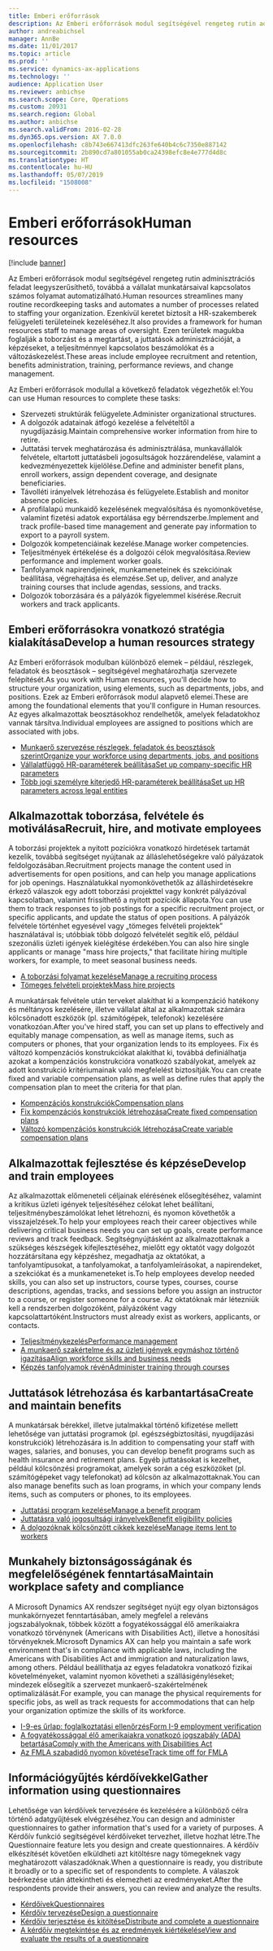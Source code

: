 ```yaml
---
title: Emberi erőforrások
description: Az Emberi erőforrások modul segítségével rengeteg rutin adminisztrációs feladat leegyszerűsíthető, továbbá a vállalat munkatársaival kapcsolatos számos folyamat automatizálható. Ezenkívül keretet biztosít a HR-szakemberek felügyeleti területeinek kezeléséhez. Ezen területek magukba foglalják a toborzást és a megtartást, a juttatások adminisztrációját, a képzéseket, a teljesítménnyel kapcsolatos beszámolókat és a változáskezelést.
author: andreabichsel
manager: AnnBe
ms.date: 11/01/2017
ms.topic: article
ms.prod: ''
ms.service: dynamics-ax-applications
ms.technology: ''
audience: Application User
ms.reviewer: anbichse
ms.search.scope: Core, Operations
ms.custom: 20931
ms.search.region: Global
ms.author: anbichse
ms.search.validFrom: 2016-02-28
ms.dyn365.ops.version: AX 7.0.0
ms.openlocfilehash: c8b743e667413dfc263fe640b4c6c7350e887142
ms.sourcegitcommit: 2b890cd7a801055ab0ca24398efc8e4e777d4d8c
ms.translationtype: HT
ms.contentlocale: hu-HU
ms.lasthandoff: 05/07/2019
ms.locfileid: "1508008"
---
```

# <a name="human-resources"></a><span data-ttu-id="48060-105">Emberi erőforrások</span><span class="sxs-lookup"><span data-stu-id="48060-105">Human resources</span></span>

[!include [banner](../includes/banner.md)]

<span data-ttu-id="48060-106">Az Emberi erőforrások modul segítségével rengeteg rutin adminisztrációs feladat leegyszerűsíthető, továbbá a vállalat munkatársaival kapcsolatos számos folyamat automatizálható.</span><span class="sxs-lookup"><span data-stu-id="48060-106">Human resources streamlines many routine recordkeeping tasks and automates a number of processes related to staffing your organization.</span></span> <span data-ttu-id="48060-107">Ezenkívül keretet biztosít a HR-szakemberek felügyeleti területeinek kezeléséhez.</span><span class="sxs-lookup"><span data-stu-id="48060-107">It also provides a framework for human resources staff to manage areas of oversight.</span></span> <span data-ttu-id="48060-108">Ezen területek magukba foglalják a toborzást és a megtartást, a juttatások adminisztrációját, a képzéseket, a teljesítménnyel kapcsolatos beszámolókat és a változáskezelést.</span><span class="sxs-lookup"><span data-stu-id="48060-108">These areas include employee recruitment and retention, benefits administration, training, performance reviews, and change management.</span></span>

<span data-ttu-id="48060-109">Az Emberi erőforrások modullal a következő feladatok végezhetők el:</span><span class="sxs-lookup"><span data-stu-id="48060-109">You can use Human resources to complete these tasks:</span></span>

+ <span data-ttu-id="48060-110">Szervezeti struktúrák felügyelete.</span><span class="sxs-lookup"><span data-stu-id="48060-110">Administer organizational structures.</span></span>
+ <span data-ttu-id="48060-111">A dolgozók adatainak átfogó kezelése a felvételtől a nyugdíjazásig.</span><span class="sxs-lookup"><span data-stu-id="48060-111">Maintain comprehensive worker information from hire to retire.</span></span>
+ <span data-ttu-id="48060-112">Juttatási tervek meghatározása és adminisztrálása, munkavállalók felvétele, eltartott juttatásbeli jogosultságok hozzárendelése, valamint a kedvezményezettek kijelölése.</span><span class="sxs-lookup"><span data-stu-id="48060-112">Define and administer benefit plans, enroll workers, assign dependent coverage, and designate beneficiaries.</span></span>
+ <span data-ttu-id="48060-113">Távolléti irányelvek létrehozása és felügyelete.</span><span class="sxs-lookup"><span data-stu-id="48060-113">Establish and monitor absence policies.</span></span>
+ <span data-ttu-id="48060-114">A profilalapú munkaidő kezelésének megvalósítása és nyomonkövetése, valamint fizetési adatok exportálása egy bérrendszerbe.</span><span class="sxs-lookup"><span data-stu-id="48060-114">Implement and track profile-based time management and generate pay information to export to a payroll system.</span></span>
+ <span data-ttu-id="48060-115">Dolgozók kompetenciáinak kezelése.</span><span class="sxs-lookup"><span data-stu-id="48060-115">Manage worker competencies.</span></span>
+ <span data-ttu-id="48060-116">Teljesítmények értékelése és a dolgozói célok megvalósítása.</span><span class="sxs-lookup"><span data-stu-id="48060-116">Review performance and implement worker goals.</span></span>
+ <span data-ttu-id="48060-117">Tanfolyamok napirendjeinek, munkameneteinek és szekcióinak beállítása, végrehajtása és elemzése.</span><span class="sxs-lookup"><span data-stu-id="48060-117">Set up, deliver, and analyze training courses that include agendas, sessions, and tracks.</span></span>
+ <span data-ttu-id="48060-118">Dolgozók toborzására és a pályázók figyelemmel kísérése.</span><span class="sxs-lookup"><span data-stu-id="48060-118">Recruit workers and track applicants.</span></span>

## <a name="develop-a-human-resources-strategy"></a><span data-ttu-id="48060-119">Emberi erőforrásokra vonatkozó stratégia kialakítása</span><span class="sxs-lookup"><span data-stu-id="48060-119">Develop a human resources strategy</span></span>

<span data-ttu-id="48060-120">Az Emberi erőforrások modulban különböző elemek – például, részlegek, feladatok és beosztások – segítségével meghatározhatja szervezete felépítését.</span><span class="sxs-lookup"><span data-stu-id="48060-120">As you work with Human resources, you'll decide how to structure your organization, using elements, such as departments, jobs, and positions.</span></span> <span data-ttu-id="48060-121">Ezek az Emberi erőforrások modul alapvető elemei.</span><span class="sxs-lookup"><span data-stu-id="48060-121">These are among the foundational elements that you'll configure in Human resources.</span></span> <span data-ttu-id="48060-122">Az egyes alkalmazottak beosztásokhoz rendelhetők, amelyek feladatokhoz vannak társítva.</span><span class="sxs-lookup"><span data-stu-id="48060-122">Individual employees are assigned to positions which are associated with jobs.</span></span>

- [<span data-ttu-id="48060-123">Munkaerő szervezése részlegek, feladatok és beosztások szerint</span><span class="sxs-lookup"><span data-stu-id="48060-123">Organize your workforce using departments, jobs, and positions</span></span>](../../talent/departments-jobs-positions.md)
- [<span data-ttu-id="48060-124">Vállalatfüggő HR-paraméterek beállítása</span><span class="sxs-lookup"><span data-stu-id="48060-124">Set up company-specific HR parameters</span></span>](../../talent/set-up-company-specific-hr-parameters.md)
- [<span data-ttu-id="48060-125">Több jogi személyre kiterjedő HR-paraméterek beállítása</span><span class="sxs-lookup"><span data-stu-id="48060-125">Set up HR parameters across legal entities</span></span>](../../talent/set-up-hr-parameters-across-legal-entities.md)

## <a name="recruit-hire-and-motivate-employees"></a><span data-ttu-id="48060-126">Alkalmazottak toborzása, felvétele és motiválása</span><span class="sxs-lookup"><span data-stu-id="48060-126">Recruit, hire, and motivate employees</span></span>

<span data-ttu-id="48060-127">A toborzási projektek a nyitott pozíciókra vonatkozó hirdetések tartamát kezelik, továbbá segítséget nyújtanak az álláslehetőségekre való pályázatok feldolgozásában.</span><span class="sxs-lookup"><span data-stu-id="48060-127">Recruitment projects manage the content used in advertisements for open positions, and can help you manage applications for job openings.</span></span> <span data-ttu-id="48060-128">Használatukkal nyomonkövethetők az álláshirdetésekre érkező válaszok egy adott toborzási projekttel vagy konkrét pályázóval kapcsolatban, valamint frissíthető a nyitott pozíciók állapota.</span><span class="sxs-lookup"><span data-stu-id="48060-128">You can use them to track responses to job postings for a specific recruitment project, or specific applicants, and update the status of open positions.</span></span> <span data-ttu-id="48060-129">A pályázók felvétele történhet egyesével vagy „tömeges felvételi projektek” használatával is; utóbbiak több dolgozó felvételét segítik elő, például szezonális üzleti igények kielégítése érdekében.</span><span class="sxs-lookup"><span data-stu-id="48060-129">You can also hire single applicants or manage "mass hire projects," that facilitate hiring multiple workers, for example, to meet seasonal business needs.</span></span>

- [<span data-ttu-id="48060-130">A toborzási folyamat kezelése</span><span class="sxs-lookup"><span data-stu-id="48060-130">Manage a recruiting process</span></span>](manage-recruiting-process.md)
- [<span data-ttu-id="48060-131">Tömeges felvételi projektek</span><span class="sxs-lookup"><span data-stu-id="48060-131">Mass hire projects</span></span>](mass-hire-projects.md) 

<span data-ttu-id="48060-132">A munkatársak felvétele után terveket alakíthat ki a kompenzáció hatékony és méltányos kezelésére, illetve vállalat által az alkalmazottak számára kölcsönadott eszközök (pl. számítógépek, telefonok) kezelésére vonatkozóan.</span><span class="sxs-lookup"><span data-stu-id="48060-132">After you've hired staff, you can set up plans to effectively and equitably manage compensation, as well as manage items, such as computers or phones, that your organization lends to its employees.</span></span> <span data-ttu-id="48060-133">Fix és változó kompenzációs konstrukciókat alakíthat ki, továbbá definiálhatja azokat a kompenzációs konstrukcióra vonatkozó szabályokat, amelyek az adott konstrukció kritériumainak való megfelelést biztosítják.</span><span class="sxs-lookup"><span data-stu-id="48060-133">You can create fixed and variable compensation plans, as well as define rules that apply the compensation plan to meet the criteria for that plan.</span></span>

- [<span data-ttu-id="48060-134">Kompenzációs konstrukciók</span><span class="sxs-lookup"><span data-stu-id="48060-134">Compensation plans</span></span>](../../talent/compensation-plans.md)
- [<span data-ttu-id="48060-135">Fix kompenzációs konstrukciók létrehozása</span><span class="sxs-lookup"><span data-stu-id="48060-135">Create fixed compensation plans</span></span>](../../talent/create-fixed-compensation-plans.md)
- [<span data-ttu-id="48060-136">Változó kompenzációs konstrukciók létrehozása</span><span class="sxs-lookup"><span data-stu-id="48060-136">Create variable compensation plans</span></span>](../../talent/create-variable-compensation-plans.md)

## <a name="develop-and-train-employees"></a><span data-ttu-id="48060-137">Alkalmazottak fejlesztése és képzése</span><span class="sxs-lookup"><span data-stu-id="48060-137">Develop and train employees</span></span>

<span data-ttu-id="48060-138">Az alkalmazottak előmeneteli céljainak elérésének elősegítéséhez, valamint a kritikus üzleti igények teljesítéséhez célokat lehet beállítani, teljesítménybeszámolókat lehet létrehozni, és nyomon követhetők a visszajelzések.</span><span class="sxs-lookup"><span data-stu-id="48060-138">To help your employees reach their career objectives while delivering critical business needs you can set up goals, create performance reviews and track feedback.</span></span> <span data-ttu-id="48060-139">Segítségnyújtásként az alkalmazottaknak a szükséges készségek kifejlesztéséhez, mielőtt egy oktatót vagy dolgozót hozzátársítana egy képzéshez, megadhatja az oktatókat, a tanfolyamtípusokat, a tanfolyamokat, a tanfolyamleírásokat, a napirendeket, a szekciókat és a munkameneteket is.</span><span class="sxs-lookup"><span data-stu-id="48060-139">To help employees develop needed skills, you can also set up instructors, course types, courses, course descriptions, agendas, tracks, and sessions before you assign an instructor to a course, or register someone for a course.</span></span> <span data-ttu-id="48060-140">Az oktatóknak már létezniük kell a rendszerben dolgozóként, pályázóként vagy kapcsolattartóként.</span><span class="sxs-lookup"><span data-stu-id="48060-140">Instructors must already exist as workers, applicants, or contacts.</span></span>

- [<span data-ttu-id="48060-141">Teljesítménykezelés</span><span class="sxs-lookup"><span data-stu-id="48060-141">Performance management</span></span>](../../talent/performance-management-overview.md)
- [<span data-ttu-id="48060-142">A munkaerő szakértelme és az üzleti igények egymáshoz történő igazítása</span><span class="sxs-lookup"><span data-stu-id="48060-142">Align workforce skills and business needs</span></span>](../../talent/skills.md)
- [<span data-ttu-id="48060-143">Képzés tanfolyamok révén</span><span class="sxs-lookup"><span data-stu-id="48060-143">Administer training through courses</span></span>](../../talent/courses.md)

## <a name="create-and-maintain-benefits"></a><span data-ttu-id="48060-144">Juttatások létrehozása és karbantartása</span><span class="sxs-lookup"><span data-stu-id="48060-144">Create and maintain benefits</span></span>

<span data-ttu-id="48060-145">A munkatársak bérekkel, illetve jutalmakkal történő kifizetése mellett lehetősége van juttatási programok (pl. egészségbiztosítási, nyugdíjazási konstrukciók) létrehozására is.</span><span class="sxs-lookup"><span data-stu-id="48060-145">In addition to compensating your staff with wages, salaries, and bonuses, you can develop benefit programs such as health insurance and retirement plans.</span></span> <span data-ttu-id="48060-146">Egyéb juttatásokat is kezelhet, például kölcsönzési programokat, amelyek során a cég eszközöket (pl. számítógépeket vagy telefonokat) ad kölcsön az alkalmazottaknak.</span><span class="sxs-lookup"><span data-stu-id="48060-146">You can also manage benefits such as loan programs, in which your company lends items, such as computers or phones, to its employees.</span></span>

- [<span data-ttu-id="48060-147">Juttatási program kezelése</span><span class="sxs-lookup"><span data-stu-id="48060-147">Manage a benefit program</span></span>](../../talent/manage-benefit-program.md)
- [<span data-ttu-id="48060-148">Juttatásra való jogosultsági irányelvek</span><span class="sxs-lookup"><span data-stu-id="48060-148">Benefit eligibility policies</span></span>](../../talent/benefit-eligibility-policies.md)
- [<span data-ttu-id="48060-149">A dolgozóknak kölcsönzött cikkek kezelése</span><span class="sxs-lookup"><span data-stu-id="48060-149">Manage items lent to workers</span></span>](../../talent/loan-items.md)

## <a name="maintain-workplace-safety-and-compliance"></a><span data-ttu-id="48060-150">Munkahely biztonságosságának és megfelelőségének fenntartása</span><span class="sxs-lookup"><span data-stu-id="48060-150">Maintain workplace safety and compliance</span></span>

<span data-ttu-id="48060-151">A Microsoft Dynamics AX rendszer segítséget nyújt egy olyan biztonságos munkakörnyezet fenntartásában, amely megfelel a releváns jogszabályoknak, többek között a fogyatékossággal élő amerikaiakra vonatkozó törvénynek (Americans with Disabilities Act), illetve a honosítási törvényeknek.</span><span class="sxs-lookup"><span data-stu-id="48060-151">Microsoft Dynamics AX can help you maintain a safe work environment that's in compliance with applicable laws, including the Americans with Disabilities Act and immigration and naturalization laws, among others.</span></span> <span data-ttu-id="48060-152">Például beállíthatja az egyes feladatokra vonatkozó fizikai követelményeket, valamint nyomon követheti a szállásigényléseket; mindezek elősegítik a szervezet munkaerő-szakértelmének optimalizálását.</span><span class="sxs-lookup"><span data-stu-id="48060-152">For example, you can manage the physical requirements for specific jobs, as well as track requests for accommodations that can help your organization optimize the skills of its workforce.</span></span>

- [<span data-ttu-id="48060-153">I-9-es űrlap: foglalkoztatási ellenőrzés</span><span class="sxs-lookup"><span data-stu-id="48060-153">Form I-9 employment verification</span></span>](localizations/noam-usa-form-i-9-verification.md)
- [<span data-ttu-id="48060-154">A fogyatékossággal élő amerikaiakra vonatkozó jogszabály (ADA) betartása</span><span class="sxs-lookup"><span data-stu-id="48060-154">Comply with the Americans with Disabilities Act</span></span>](localizations/noam-usa-comply-ada.md)
- [<span data-ttu-id="48060-155">Az FMLA szabadidő nyomon követése</span><span class="sxs-lookup"><span data-stu-id="48060-155">Track time off for FMLA</span></span>](localizations/noam-usa-track-time-for-fmla.md)

## <a name="gather-information-using-questionnaires"></a><span data-ttu-id="48060-156">Információgyűjtés kérdőívekkel</span><span class="sxs-lookup"><span data-stu-id="48060-156">Gather information using questionnaires</span></span>

<span data-ttu-id="48060-157">Lehetősége van kérdőívek tervezésére és kezelésére a különböző célra történő adatgyűjtések elvégzéséhez.</span><span class="sxs-lookup"><span data-stu-id="48060-157">You can design and administer questionnaires to gather information that's used for a variety of purposes.</span></span> <span data-ttu-id="48060-158">A Kérdőív funkció segítségével kérdőíveket tervezhet, illetve hozhat létre.</span><span class="sxs-lookup"><span data-stu-id="48060-158">The Questionnaire feature lets you design and create questionnaires.</span></span> <span data-ttu-id="48060-159">A kérdőív elkészítését követően elküldheti azt kitöltésre nagy tömegeknek vagy meghatározott válaszadóknak.</span><span class="sxs-lookup"><span data-stu-id="48060-159">When a questionnaire is ready, you distribute it broadly or to a specific set of respondents to complete.</span></span> <span data-ttu-id="48060-160">A válaszok beérkezése után áttekintheti és elemezheti az eredményeket.</span><span class="sxs-lookup"><span data-stu-id="48060-160">After the respondents provide their answers, you can review and analyze the results.</span></span>

- [<span data-ttu-id="48060-161">Kérdőívek</span><span class="sxs-lookup"><span data-stu-id="48060-161">Questionnaires</span></span>](../../talent/questionnaires.md)
- [<span data-ttu-id="48060-162">Kérdőív tervezése</span><span class="sxs-lookup"><span data-stu-id="48060-162">Design a questionnaire</span></span>](../../talent/design-questionnaires.md)
- [<span data-ttu-id="48060-163">Kérdőív terjesztése és kitöltése</span><span class="sxs-lookup"><span data-stu-id="48060-163">Distribute and complete a questionnaire</span></span>](../../talent/distribute-questionnaires.md)
- [<span data-ttu-id="48060-164">A kérdőív megtekintése és az eredmények kiértékelése</span><span class="sxs-lookup"><span data-stu-id="48060-164">View and evaluate the results of a questionnaire</span></span>](../../talent/evaluate-questionnaire-results.md)
